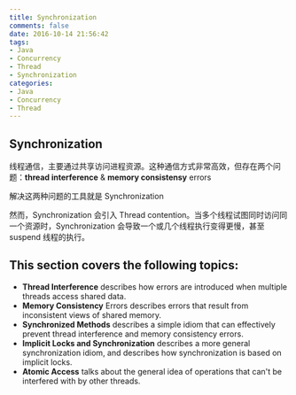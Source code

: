 ```yaml
---
title: Synchronization
comments: false
date: 2016-10-14 21:56:42
tags:
- Java
- Concurrency
- Thread
- Synchronization
categories:
- Java
- Concurrency
- Thread
---
```


## Synchronization

线程通信，主要通过共享访问进程资源。这种通信方式非常高效，但存在两个问题：**thread interference** & **memory consistensy** errors

解决这两种问题的工具就是 Synchronization

然而，Synchronization 会引入 Thread contention。当多个线程试图同时访问同一个资源时，Synchronization 会导致一个或几个线程执行变得更慢，甚至 suspend 线程的执行。

## This section covers the following topics:

- **Thread Interference** describes how errors are introduced when multiple threads access shared data.
- **Memory Consistency** Errors describes errors that result from inconsistent views of shared memory.
- **Synchronized Methods** describes a simple idiom that can effectively prevent thread interference and memory consistency errors.
- **Implicit Locks and Synchronization** describes a more general synchronization idiom, and describes how synchronization is based on implicit locks.
- **Atomic Access** talks about the general idea of operations that can't be interfered with by other threads.
